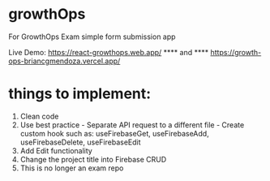 # growthOps
For GrowthOps Exam simple form submission app

Live Demo: 
https://react-growthops.web.app/ **** and ****
https://growth-ops-briancgmendoza.vercel.app/


# things to implement:
1. Clean code
2. Use best practice - Separate API request to a different file - Create custom hook such as: useFirebaseGet, useFirebaseAdd, useFirebaseDelete, useFirebaseEdit
3. Add Edit functionality
4. Change the project title into Firebase CRUD
5. This is no longer an exam repo
